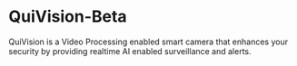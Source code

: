 # QuiVision-Beta
QuiVision is a Video Processing enabled smart camera that enhances your security by providing realtime AI enabled surveillance and alerts.
